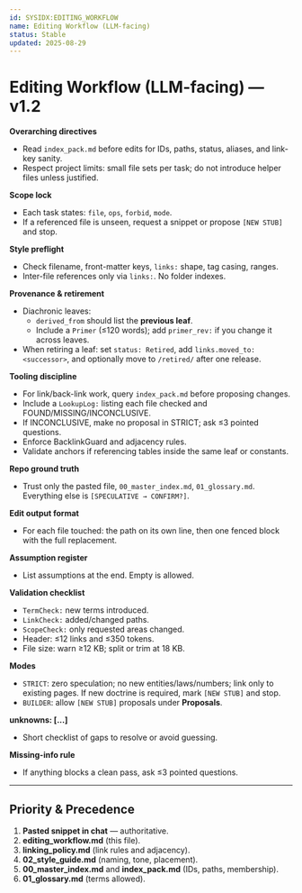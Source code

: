 ```yaml
---
id: SYSIDX:EDITING_WORKFLOW
name: Editing Workflow (LLM-facing)
status: Stable
updated: 2025-08-29
---
```


# Editing Workflow (LLM-facing) — v1.2

**Overarching directives**
- Read `index_pack.md` before edits for IDs, paths, status, aliases, and link-key sanity.
- Respect project limits: small file sets per task; do not introduce helper files unless justified.

**Scope lock**
- Each task states: `file`, `ops`, `forbid`, `mode`.
- If a referenced file is unseen, request a snippet or propose `[NEW STUB]` and stop.

**Style preflight**
- Check filename, front-matter keys, `links:` shape, tag casing, ranges.
- Inter-file references only via `links:`. No folder indexes.

**Provenance & retirement**
- Diachronic leaves:
  - `derived_from` should list the **previous leaf**.
  - Include a `Primer` (≤120 words); add `primer_rev:` if you change it across leaves.
- When retiring a leaf: set `status: Retired`, add `links.moved_to: <successor>`, and optionally move to `/retired/` after one release.

**Tooling discipline**
- For link/back-link work, query `index_pack.md` before proposing changes.
- Include a `LookupLog:` listing each file checked and FOUND/MISSING/INCONCLUSIVE.
- If INCONCLUSIVE, make no proposal in STRICT; ask ≤3 pointed questions.
- Enforce BacklinkGuard and adjacency rules.
- Validate anchors if referencing tables inside the same leaf or constants.

**Repo ground truth**
- Trust only the pasted file, `00_master_index.md`, `01_glossary.md`. Everything else is `[SPECULATIVE → CONFIRM?]`.

**Edit output format**
- For each file touched: the path on its own line, then one fenced block with the full replacement.

**Assumption register**
- List assumptions at the end. Empty is allowed.

**Validation checklist**
- `TermCheck:` new terms introduced.
- `LinkCheck:` added/changed paths.
- `ScopeCheck:` only requested areas changed.
- Header: ≤12 links and ≤350 tokens.
- File size: warn ≥12 KB; split or trim at 18 KB.

**Modes**
- `STRICT`: zero speculation; no new entities/laws/numbers; link only to existing pages. If new doctrine is required, mark `[NEW STUB]` and stop.
- `BUILDER`: allow `[NEW STUB]` proposals under **Proposals**.

**unknowns: [...]**
- Short checklist of gaps to resolve or avoid guessing.

**Missing-info rule**
- If anything blocks a clean pass, ask ≤3 pointed questions.

---

## Priority & Precedence
1) **Pasted snippet in chat** — authoritative.
2) **editing_workflow.md** (this file).
3) **linking_policy.md** (link rules and adjacency).
4) **02_style_guide.md** (naming, tone, placement).
5) **00_master_index.md** and **index_pack.md** (IDs, paths, membership).
6) **01_glossary.md** (terms allowed).
```